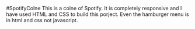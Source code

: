 #SpotifyColne
This is a colne of Spotify. It is completely responsive and I have used HTML and CSS to build this porject. Even the hamburger menu is in html and css not javascript.
